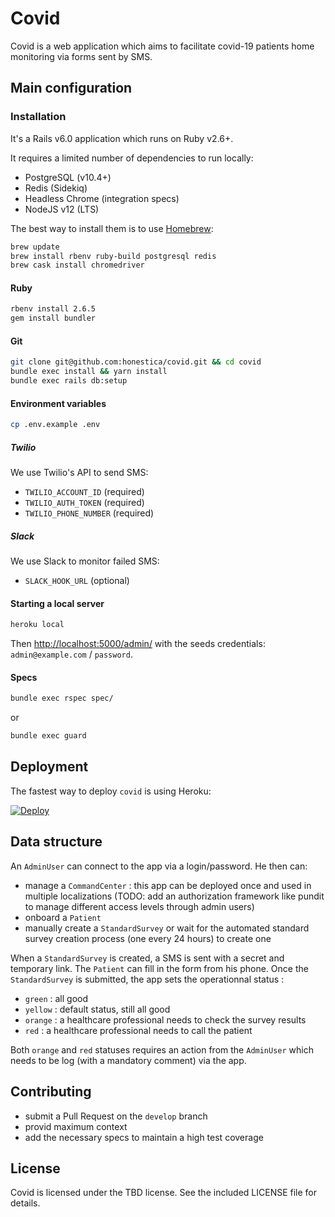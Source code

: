 # Covid

Covid is a web application which aims to facilitate covid-19 patients home monitoring via forms sent by SMS.

## Main configuration

### Installation

It's a Rails v6.0 application which runs on Ruby v2.6+.

It requires a limited number of dependencies to run locally:

- PostgreSQL (v10.4+)
- Redis (Sidekiq)
- Headless Chrome (integration specs)
- NodeJS v12 (LTS)

The best way to install them is to use [Homebrew](https://brew.sh/index_fr.html):

```bash
brew update
brew install rbenv ruby-build postgresql redis
brew cask install chromedriver
```

#### Ruby

```bash
rbenv install 2.6.5
gem install bundler
```

#### Git

```bash
git clone git@github.com:honestica/covid.git && cd covid
bundle exec install && yarn install
bundle exec rails db:setup
```

#### Environment variables

```bash
cp .env.example .env
```

##### Twilio

We use Twilio's API to send SMS:
- `TWILIO_ACCOUNT_ID` (required)
- `TWILIO_AUTH_TOKEN` (required)
- `TWILIO_PHONE_NUMBER` (required)

##### Slack

We use Slack to monitor failed SMS:
- `SLACK_HOOK_URL` (optional)

#### Starting a local server

```bash
heroku local
```

Then [http://localhost:5000/admin/](http://localhost:5000/admin/) with the seeds credentials: `admin@example.com` / `password`.


#### Specs

```bash
bundle exec rspec spec/
```

or

```bash
bundle exec guard
```

## Deployment

The fastest way to deploy `covid` is using Heroku:

[![Deploy](https://www.herokucdn.com/deploy/button.svg)](https://heroku.com/deploy)

## Data structure

An `AdminUser` can connect to the app via a login/password. He then can:
- manage a `CommandCenter` : this app can be deployed once and used in multiple localizations (TODO: add an authorization framework like pundit to manage different access levels through admin users)
- onboard a `Patient`
- manually create a `StandardSurvey` or wait for the automated standard survey creation process (one every 24 hours) to create one

When a `StandardSurvey` is created, a SMS is sent with a secret and temporary link. The `Patient` can fill in the form from his phone.
Once the `StandardSurvey` is submitted, the app sets the operationnal status :
- `green` : all good
- `yellow` : default status, still all good
- `orange` : a healthcare professional needs to check the survey results
- `red` : a healthcare professional needs to call the patient

Both `orange` and `red` statuses requires an action from the `AdminUser` which needs to be log (with a mandatory comment) via the app.

## Contributing

- submit a Pull Request on the `develop` branch
- provid maximum context
- add the necessary specs to maintain a high test coverage


## License

Covid is licensed under the TBD license. See the included LICENSE file for details.